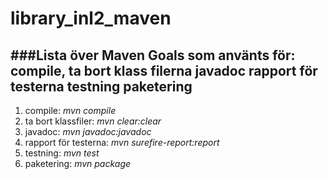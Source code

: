 # library_inl2_maven

###Lista över Maven Goals som använts för: 
	compile,
	ta bort klass filerna
	javadoc
	rapport för testerna
	testning
	paketering
---
1) compile: _mvn compile_
2) ta bort klassfiler: _mvn clear:clear_
3) javadoc: _mvn javadoc:javadoc_
4) rapport för testerna: _mvn surefire-report:report_
5) testning: _mvn test_
6) paketering: _mvn package_
